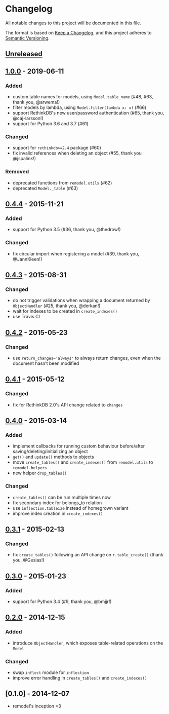 # Changelog
All notable changes to this project will be documented in this file.

The format is based on [Keep a Changelog](https://keepachangelog.com/en/1.0.0/),
and this project adheres to [Semantic Versioning](https://semver.org/spec/v2.0.0.html).

## [Unreleased]

## [1.0.0] - 2019-06-11
### Added
- custom table names for models, using `Model.table_name` (#48, #63, thank you, @arwema!)
- filter models by lambda, using `Model.filter(lambda x: x)` (#66)
- support RethinkDB's new user/password authentication (#65, thank you, @caj-larsson!)
- support for Python 3.6 and 3.7 (#61)

### Changed
- support for `rethinkdb>=2.4` package (#60)
- fix invalid references when deleting an object (#55, thank you @jspalink!)

### Removed
- deprecated functions from `remodel.utils` (#62)
- deprecated `Model._table` (#63)

## [0.4.4] - 2015-11-21
### Added
- support for Python 3.5 (#36, thank you, @thedrow!)

### Changed
- fix circular import when registering a model (#39, thank you, @JannKleen!)

## [0.4.3] - 2015-08-31
### Changed
- do not trigger validations when wrapping a document returned by `ObjectHandler` (#25, thank you, @derkan!)
- wait for indexes to be created in `create_indexes()`
- use Travis CI

## [0.4.2] - 2015-05-23
### Changed
- use `return_changes='always'` to always return changes, even when the document hasn’t been modified

## [0.4.1] - 2015-05-12
### Changed
- fix for RethinkDB 2.0's API change related to `changes`

## [0.4.0] - 2015-03-14
### Added
- implement callbacks for running custom behaviour before/after saving/deleting/initializing an object
- `get()` and `update()` methods to objects
- move `create_tables()` and `create_indexes()` from `remodel.utils` to `remodel.helpers`
- new helper `drop_tables()`

### Changed
- `create_tables()` can be run multiple times now
- fix secondary index for belongs_to relation
- use `inflection.tableize` instead of homegrown variant
- improve index creation in `create_indexes()`

## [0.3.1] - 2015-02-13
### Changed
- fix `create_tables()` following an API change on `r.table_create()` (thank you, @Gesias!)

## [0.3.0] - 2015-01-23
### Added
- support for Python 3.4 (#9, thank you, @bmjjr!)

## [0.2.0] - 2014-12-15
### Added
- introduce `ObjectHandler`, which exposes table-related operations on the `Model`

### Changed
- swap `inflect` module for `inflection`
- improve error handling in `create_tables()` and `create_indexes()`

## [0.1.0] - 2014-12-07
- remodel's inception <3

[Unreleased]: https://github.com/linkyndy/pallets/compare/compare/v1.0.0...HEAD
[1.0.0]: https://github.com/linkyndy/pallets/compare/v0.4.4...v1.0.0
[0.4.4]: https://github.com/linkyndy/pallets/compare/v0.4.3...v0.4.4
[0.4.3]: https://github.com/linkyndy/pallets/compare/v0.4.2...v0.4.3
[0.4.2]: https://github.com/linkyndy/pallets/compare/v0.4.1...v0.4.2
[0.4.1]: https://github.com/linkyndy/pallets/compare/v0.4.0...v0.4.1
[0.4.0]: https://github.com/linkyndy/pallets/compare/v0.3.1...v0.4.0
[0.3.1]: https://github.com/linkyndy/pallets/compare/v0.3.0...v0.3.1
[0.3.0]: https://github.com/linkyndy/pallets/compare/v0.2.0...v0.3.0
[0.2.0]: https://github.com/linkyndy/pallets/compare/v0.1.0...v0.2.0

